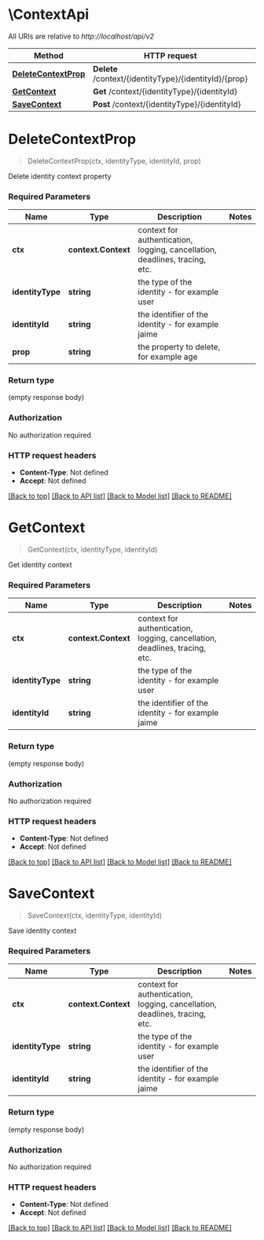 # \ContextApi

All URIs are relative to *http://localhost/api/v2*

Method | HTTP request | Description
------------- | ------------- | -------------
[**DeleteContextProp**](ContextApi.md#DeleteContextProp) | **Delete** /context/{identityType}/{identityId}/{prop} | 
[**GetContext**](ContextApi.md#GetContext) | **Get** /context/{identityType}/{identityId} | 
[**SaveContext**](ContextApi.md#SaveContext) | **Post** /context/{identityType}/{identityId} | 


# **DeleteContextProp**
> DeleteContextProp(ctx, identityType, identityId, prop)


Delete identity context property

### Required Parameters

Name | Type | Description  | Notes
------------- | ------------- | ------------- | -------------
 **ctx** | **context.Context** | context for authentication, logging, cancellation, deadlines, tracing, etc.
  **identityType** | **string**| the type of the identity - for example user | 
  **identityId** | **string**| the identifier of the identity - for example jaime | 
  **prop** | **string**| the property to delete, for example age | 

### Return type

 (empty response body)

### Authorization

No authorization required

### HTTP request headers

 - **Content-Type**: Not defined
 - **Accept**: Not defined

[[Back to top]](#) [[Back to API list]](../README.md#documentation-for-api-endpoints) [[Back to Model list]](../README.md#documentation-for-models) [[Back to README]](../README.md)

# **GetContext**
> GetContext(ctx, identityType, identityId)


Get identity context

### Required Parameters

Name | Type | Description  | Notes
------------- | ------------- | ------------- | -------------
 **ctx** | **context.Context** | context for authentication, logging, cancellation, deadlines, tracing, etc.
  **identityType** | **string**| the type of the identity - for example user | 
  **identityId** | **string**| the identifier of the identity - for example jaime | 

### Return type

 (empty response body)

### Authorization

No authorization required

### HTTP request headers

 - **Content-Type**: Not defined
 - **Accept**: Not defined

[[Back to top]](#) [[Back to API list]](../README.md#documentation-for-api-endpoints) [[Back to Model list]](../README.md#documentation-for-models) [[Back to README]](../README.md)

# **SaveContext**
> SaveContext(ctx, identityType, identityId)


Save identity context

### Required Parameters

Name | Type | Description  | Notes
------------- | ------------- | ------------- | -------------
 **ctx** | **context.Context** | context for authentication, logging, cancellation, deadlines, tracing, etc.
  **identityType** | **string**| the type of the identity - for example user | 
  **identityId** | **string**| the identifier of the identity - for example jaime | 

### Return type

 (empty response body)

### Authorization

No authorization required

### HTTP request headers

 - **Content-Type**: Not defined
 - **Accept**: Not defined

[[Back to top]](#) [[Back to API list]](../README.md#documentation-for-api-endpoints) [[Back to Model list]](../README.md#documentation-for-models) [[Back to README]](../README.md)

